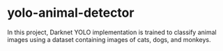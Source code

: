 # yolo-animal-detector
In this project, Darknet YOLO implementation is trained to classify animal images using a dataset containing images of cats, dogs, and monkeys.
